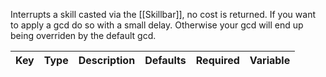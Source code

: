 Interrupts a skill casted via the [[Skillbar]], no cost is returned. If you want to apply a gcd do so with a small delay. Otherwise your gcd will end up being overriden by the default gcd.

| Key | Type | Description | Defaults | Required | Variable |
|-|-|-|-|-|-|

